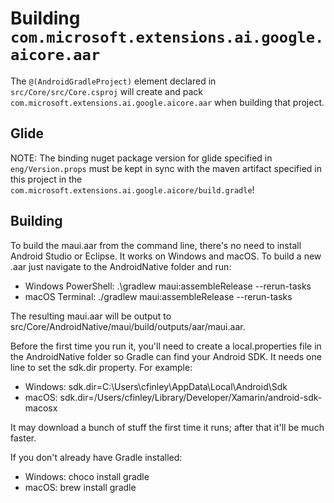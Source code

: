 # Building `com.microsoft.extensions.ai.google.aicore.aar`

The `@(AndroidGradleProject)` element declared in `src/Core/src/Core.csproj`
will create and pack `com.microsoft.extensions.ai.google.aicore.aar` when building that project.

## Glide
NOTE: The binding nuget package version for glide specified in `eng/Version.props`
must be kept in sync with the maven artifact specified in this project
in the `com.microsoft.extensions.ai.google.aicore/build.gradle`!

## Building

To build the maui.aar from the command line, there's no need to install Android Studio or Eclipse. It works on Windows and macOS. To build a new .aar just navigate to the AndroidNative folder and run:
- Windows PowerShell: .\gradlew maui:assembleRelease --rerun-tasks
- macOS Terminal: ./gradlew maui:assembleRelease --rerun-tasks

The resulting maui.aar will be output to src/Core/AndroidNative/maui/build/outputs/aar/maui.aar.

Before the first time you run it, you'll need to create a local.properties file in the AndroidNative folder so Gradle can find your Android SDK. It needs one line to set the sdk.dir property. For example:
- Windows: sdk.dir=C\:\\Users\\cfinley\\AppData\\Local\\Android\\Sdk
- macOS: sdk.dir=/Users/cfinley/Library/Developer/Xamarin/android-sdk-macosx

It may download a bunch of stuff the first time it runs; after that it'll be much faster.

If you don't already have Gradle installed:
- Windows: choco install gradle
- macOS: brew install gradle
